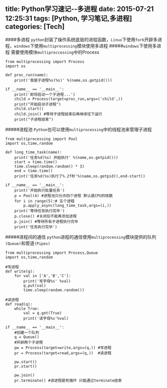 title: Python学习速记--多进程
date: 2015-07-21 12:25:31
tags: [Python, 学习笔记,多进程]
categories: [Tech]
---
####多进程
`python`封装了操作系统底层的进程函数，`Linux`下使用`fork`开辟多进程，`windows`下使用`multiprocessing`模块使用多进程
#####`windows`下使用多进程
需要使用模块`multiproccessing`中的Process
```
from multiprocessing import Process
import os

def proc_run(name):
	print('我是子进程%s(%s)' %(name,os.getpid()))

if __name__ == '__main__':
	print('即将启动一个子进程...')
	child = Process(target=proc_run,args=('child',))
	print("开始启动子进程")
	child.start()
	child.join() #等待子进程结束后再继续往下运行
	print("子进程结束")
```

<!--more-->

#####进程池
`Python`也可以使用`multiprocessing`中的线程池来管理子进程
```
from multiprocessing import Pool
import os,time,random

def long_time_task(name):
	print('任务%d(%s) 开始执行' %(name,os.getpid()))
	start = time.time()
	time.sleep(random.random() * 3)
	end = time.time()
	print('任务%d(%s)执行了%.2f秒'%(name,os.getpid(),end-start))

if __name__ == '__main__':
	print('开始执行批量任务')
	p = Pool(4) #进程池只允许四个进程 默认是CPU的核数
	for i in range(5):# 五个进程
		p.apply_async(long_time_task,args=(i,))
	print('等待任务执行完毕')
	p.close() #关闭后不能再添加进程
	p.join() #等待所有子进程执行完毕
	print('任务执行完毕')
```

#####进程间的通信
`python`进程的通信使用`multiprocessing`模块提供的队列`(Queue)`和管道`(Pipes)`
```
from multiprocessing import Process,Queue
import os,time,random

#写进程
def write(q):
	for val in ['A','B','C']:
		print('写字母%s' %val)
		q.put(val)
		time.sleep(random.random())

#读进程
def read(q):
	while True:
		val = q.get(True)
		print('读字母%s'%val)

if __name__ == '__main__':
	#创建一个队列
	q = Queue()
	#开辟两个子进程
	pw = Process(target=write,args=(q,)) #写进程
	pr = Process(target=read,args=(q,))  #读进程

	pw.start()
	pr.start()

	pw.join()
	pr.terminate() #读进程是死循环 只能通过terminate结束
```